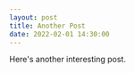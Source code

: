 ```yaml
---
layout: post
title: Another Post
date: 2022-02-01 14:30:00
---
```

Here's another interesting post.
